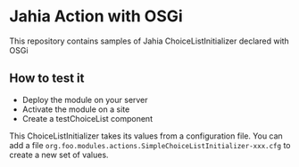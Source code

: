 # Jahia Action with OSGi

This repository contains samples of Jahia ChoiceListInitializer declared with OSGi

## How to test it

- Deploy the module on your server
- Activate the module on a site
- Create a testChoiceList component

This ChoiceListInitializer takes its values from a configuration file. You can add a file `org.foo.modules.actions.SimpleChoiceListInitializer-xxx.cfg` to create a new set of values.